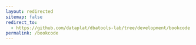 ```yaml
---
layout: redirected
sitemap: false
redirect_to:
  - https://github.com/dataplat/dbatools-lab/tree/development/bookcode
permalink: /bookcode
---
```

